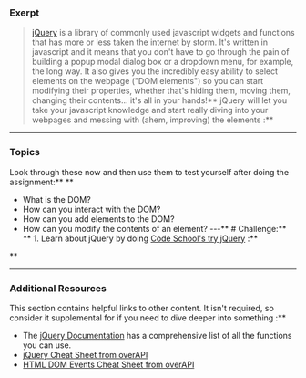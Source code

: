 ### Exerpt
>[jQuery](http://skillcrush.com/2012/07/23/jquery/) is a library of commonly used javascript widgets and functions that has more or less taken the internet by storm.  It's written in javascript and it means that you don't have to go through the pain of building a popup modal dialog box or a dropdown menu, for example, the long way.  It also gives you the incredibly easy ability to select elements on the webpage ("DOM elements") so you can start modifying their properties, whether that's hiding them, moving them, changing their contents... it's all in your hands!** jQuery will let you take your javascript knowledge and start really diving into your webpages and messing with (ahem, improving) the elements :**



---


### Topics
Look through these now and then use them to test yourself after doing the assignment:** ** 
* What is the DOM?
* How can you interact with the DOM?
* How can you add elements to the DOM?
* How can you modify the contents of an element?
---** # Challenge:** <div class="lesson-content__panel" markdown="1">**   1. Learn about jQuery by doing [Code School's try jQuery](http://try.jquery.com/) :**

</div>** 

---


### Additional Resources
This section contains helpful links to other content. It isn't required, so consider it supplemental for if you need to dive deeper into something :**



* The [jQuery Documentation](http://api.jquery.com/) has a comprehensive list of all the functions you can use.
* [jQuery Cheat Sheet from overAPI](http://overapi.com/jquery)
* [HTML DOM Events Cheat Sheet from overAPI](http://overapi.com/html-dom)
